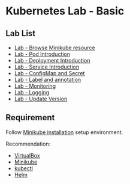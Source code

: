 # Kubernetes Lab - Basic

## Lab List

* [Lab - Browse Minikube resource](lab-01.md)
* [Lab - Pod Introduction](lab-02.md)
* [Lab - Deployment Introduction](lab-03.md)
* [Lab - Service Introduction](lab-04.md)
* [Lab - ConfigMap and Secret](lab-05.md)
* [Lab - Label and annotation](lab-06.md)
* [Lab - Monitoring](lab-07.md)
* [Lab - Logging](lab-08.md)
* [Lab - Update Version](lab-09.md)

## Requirement

Follow [Minikube installation](https://kubernetes.io/docs/tasks/tools/install-minikube/) setup environment.

Recommendation:

* [VirtualBox](https://www.virtualbox.org/wiki/Downloads)
* [Minikube](https://kubernetes.io/docs/tasks/tools/install-minikube/)
* [kubectl](https://kubernetes.io/docs/tasks/tools/install-kubectl/)
* [Helm](https://github.com/helm/helm)
